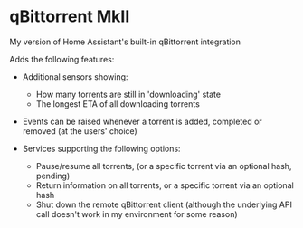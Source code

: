 # qBittorrent MkII
My version of Home Assistant's built-in qBittorrent integration

Adds the following features:
- Additional sensors showing:
    * How many torrents are still in 'downloading' state
    * The longest ETA of all downloading torrents 

- Events can be raised whenever a torrent is added, completed or removed (at the users' choice)

- Services supporting the following options:
    * Pause/resume all torrents, (or a specific torrent via an optional hash, pending)
    * Return information on all torrents, or a specific torrent via an optional hash
    * Shut down the remote qBittorrent client (although the underlying API call doesn't work in my environment for some reason)
